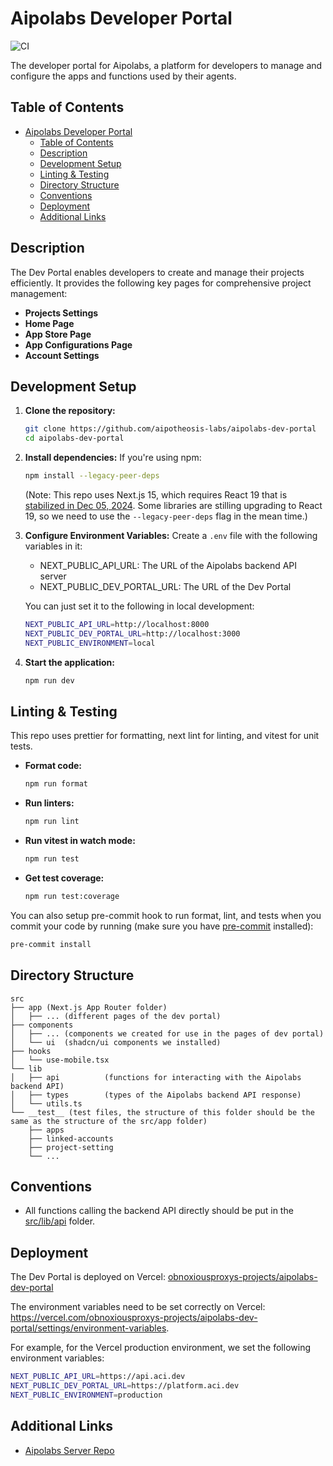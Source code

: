# Aipolabs Developer Portal

![CI](https://github.com/aipotheosis-labs/aipolabs-dev-portal/actions/workflows/ci.yml/badge.svg)

The developer portal for Aipolabs, a platform for developers to manage and configure the apps and functions used by their agents.

## Table of Contents

- [Aipolabs Developer Portal](#aipolabs-developer-portal)
  - [Table of Contents](#table-of-contents)
  - [Description](#description)
  - [Development Setup](#development-setup)
  - [Linting \& Testing](#linting--testing)
  - [Directory Structure](#directory-structure)
  - [Conventions](#conventions)
  - [Deployment](#deployment)
  - [Additional Links](#additional-links)

## Description

The Dev Portal enables developers to create and manage their projects efficiently. It provides the following key pages for comprehensive project management:

- **Projects Settings**
- **Home Page**
- **App Store Page**
- **App Configurations Page**
- **Account Settings**

## Development Setup

1. **Clone the repository:**

   ```bash
   git clone https://github.com/aipotheosis-labs/aipolabs-dev-portal
   cd aipolabs-dev-portal
   ```

2. **Install dependencies:**
   If you're using npm:

   ```bash
   npm install --legacy-peer-deps
   ```

   (Note: This repo uses Next.js 15, which requires React 19 that is
   [stabilized in Dec 05, 2024](https://react.dev/blog/2024/12/05/react-19).
   Some libraries are stilling upgrading to React 19, so we need to use the
   `--legacy-peer-deps` flag in the mean time.)

3. **Configure Environment Variables:**
   Create a `.env` file with the following variables in it:

   - NEXT_PUBLIC_API_URL: The URL of the Aipolabs backend API server
   - NEXT_PUBLIC_DEV_PORTAL_URL: The URL of the Dev Portal

   You can just set it to the following in local development:

   ```sh
   NEXT_PUBLIC_API_URL=http://localhost:8000
   NEXT_PUBLIC_DEV_PORTAL_URL=http://localhost:3000
   NEXT_PUBLIC_ENVIRONMENT=local
   ```

4. **Start the application:**

   ```bash
   npm run dev
   ```

## Linting & Testing

This repo uses prettier for formatting, next lint for linting, and vitest for unit tests.

- **Format code:**

  ```bash
  npm run format
  ```

- **Run linters:**

  ```bash
  npm run lint
  ```

- **Run vitest in watch mode:**

  ```bash
  npm run test
  ```

- **Get test coverage:**

  ```bash
  npm run test:coverage
  ```

You can also setup pre-commit hook to run format, lint, and tests when you
commit your code by running (make sure you have [pre-commit](https://pre-commit.com/) installed):

```bash
pre-commit install
```

## Directory Structure

```text
src
├── app (Next.js App Router folder)
│   ├── ... (different pages of the dev portal)
├── components
│   ├── ... (components we created for use in the pages of dev portal)
│   └── ui  (shadcn/ui components we installed)
├── hooks
│   └── use-mobile.tsx
└── lib
│   ├── api          (functions for interacting with the Aipolabs backend API)
│   ├── types        (types of the Aipolabs backend API response)
│   └── utils.ts
└── __test__ (test files, the structure of this folder should be the same as the structure of the src/app folder)
    ├── apps
    ├── linked-accounts
    ├── project-setting
    └── ...
```

## Conventions

- All functions calling the backend API directly should be put in the [src/lib/api](./src/lib/api/) folder.

## Deployment

The Dev Portal is deployed on Vercel: [obnoxiousproxys-projects/aipolabs-dev-portal](https://vercel.com/obnoxiousproxys-projects/aipolabs-dev-portal)

The environment variables need to be set correctly on Vercel: <https://vercel.com/obnoxiousproxys-projects/aipolabs-dev-portal/settings/environment-variables>.

For example, for the Vercel production environment, we set the following environment variables:

```sh
NEXT_PUBLIC_API_URL=https://api.aci.dev
NEXT_PUBLIC_DEV_PORTAL_URL=https://platform.aci.dev
NEXT_PUBLIC_ENVIRONMENT=production
```

## Additional Links

- [Aipolabs Server Repo](https://github.com/aipotheosis-labs/aipolabs)
